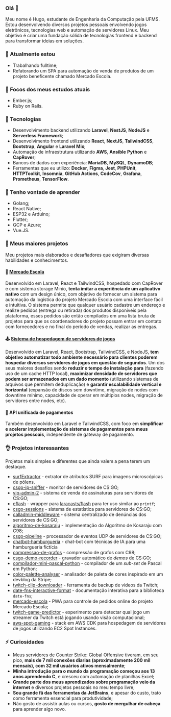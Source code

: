 ### Olá 👋

 Meu nome é Hugo, estudante de Engenharia da Computação pela UFMS. Estou desenvolvendo diversos projetos pessoais envolvendo jogos eletrônicos, tecnologias web e automação de servidores Linux. Meu objetivo é criar uma fundação sólida de tecnologias frontend e backend para transformar ideias em soluções.

### 🔭 Atualmente estou
 - Trabalhando fulltime;
 - Refatorando um SPA para automação de venda de produtos de um projeto beneficente chamado Mercado Escola.

### 📖 Focos dos meus estudos atuais
 - Ember.js;
 - Ruby on Rails.

### 🤖 Tecnologias
 - Desenvolvimento backend utilizando **Laravel**, **NestJS**, **NodeJS** e **Serverless Framework**;
 - Desenvolvimento frontend utilizando **React**, **NextJS**, **TailwindCSS**, **Bootstrap**, **Angular** e **Laravel Mix**;
 - Automação de infraestrutura utilizando **AWS**, **Ansible** **Python** e **CapRover**;
 - Bancos de dados com experiência: **MariaDB**, **MySQL**, **DynamoDB**;
 - Ferramentas que eu utilizo: **Docker**, **Figma**, **Jest**, **PHPUnit**, **HTTPToolkit**, **Insomnia**, **GitHub Actions**, **CodeCov**, **Grafana**, **Prometheus**, **TensorFlow**.
 
### 💃 Tenho vontade de aprender
 - Golang;
 - React Native;
 - ESP32 e Arduino;
 - Flutter;
 - GCP e Azure;
 - Vue.JS.
 
### 👷 Meus maiores projetos

Meu projetos mais elaborados e desafiadores que exigiram diversas habilidades e conhecimentos.

#### 🍅 [Mercado Escola](https://github.com/HugoJF/mercado-escola)
Desenvolvido em Laravel, React e TailwindCSS, hospedado com CapRover e com sistema storage Minio, **tenta imitar a experiência de um aplicativo nativo** com um design único, com objetivo de fornecer um sistema para automação da logística do projeto Mercado Escola com uma interface fácil e intuitiva. O sistema permite que qualquer usuário cadastre um endereço e realize pedidos (entrega ou retirada) dos produtos disponíveis pela plataforma, esses pedidos são então compilados em uma lista bruta de projetos para que os coordenadores do projeto possam entrar em contato com fornecedores e no final do período de vendas, realizar as entregas.

#### 🕹 [Sistema de hospedagem de servidores de jogos](https://github.com/HugoJF/game-hosting-panel)
Desenvolvido em Laravel, React, Bootstrap, TailwindCSS, e NodeJS, **tem objetivo automatizar todo ambiente necessário para clientes poderem hospedar diversos servidores de jogos em questão de segundos**. Um dos seus maiores desafios sendo **reduzir o tempo de instalação para** (fazendo uso de um cache HTTP local), **maximizar densidade de servidores que podem ser armazenados em um dado momento** (utilizando sistemas de arquivos que permitem deduplicação) e **garantir escalabilidade vertical e horizontal** (expansão de discos sem downtime, migração de nodes com downtime mínimo, capacidade de operar em múltiplos nodes, migração de servidores entre nodes, etc).

#### 💸 API unificada de pagamentos
Também desenvolvido em Laravel e TailwindCSS, com foco em **simplificar e acelerar implementação de sistemas de pagamentos para meus projetos pessoais**, independente de gateway de pagamento.

### 👌 Projetos interessantes

Projetos mais simples e diferentes que ainda valem a pena terem um destaque.

 - [surfExtractor](https://github.com/HugoJF/surfExtractor) - extrator de atributos SURF para imagens microscópicas de pólens.
 - [csgo-ip-sniffer](https://github.com/HugoJF/csgo-ip-sniffer) - monitor de servidores de CS:GO;
 - [vip-admin-2](https://github.com/HugoJF/vip-admin-2) - sistema de venda de assinaturas para servidores de CS:GO;
 - [eflash](https://github.com/HugoJF/eflash) - wrapper para [laracasts/flash](https://github.com/laracasts/flash) para ter uso similar ao `printf`;
 - [csgo-sessions](https://github.com/HugoJF/csgo-sessions) - sistema de estatística para servidores de CS:GO;
 - [calladmin-middleware](https://github.com/HugoJF/calladmin-middleware) - sistema centralizado de denúncias dos servidores de CS:GO;
 - [algoritmo-de-kosaraju](https://github.com/HugoJF/algoritmo-de-kosaraju) - implementação do Algoritmo de Kosaraju com C98;
 - [csgo-pipeline](https://github.com/HugoJF/csgo-pipeline) - processador de eventos UDP de servidores de CS:GO;
 - [chatbot-hamburgueria](https://github.com/HugoJF/chatbot-hamburgueria) - chat-bot com técnicas de IA para uma hamburgueria fictícia
 - [compressao-de-grafos](https://github.com/HugoJF/compressao-de-grafos) - compressão de grafos com C98;
 - [csgo-demo-recorder](https://github.com/HugoJF/csgo-demo-recorder) - gravador automático de *demos* de CS:GO;
 - [compilador-mini-pascal-python](https://github.com/HugoJF/compilador-mini-pascal-python) - compilador de um *sub-set* de Pascal em Python;
 - [color-palette-analyser](https://github.com/HugoJF/color-palette-analyser) - analisador de paleta de cores inspirado em um devblog da Stripe;
 - [twitch-clip-downloader](https://github.com/HugoJF/twitch-clip-downloader) - ferramenta de backup de videos da Twitch;
 - [date-fns-interactive-format](https://github.com/HugoJF/date-fns-interactive-format) - documentação interativa para a biblioteca `date-fns`;
 - [mercado-escola](https://github.com/HugoJF/mercado-escola) - PWA para controle de pedidos online do projeto Mercado Escola;
 - [twitch-game-predictor](https://github.com/HugoJF/twitch-game-predictor) - experimento para detectar qual jogo um streamer da Twitch está jogando usando visão computacional;
 - [aws-spot-gaming](https://github.com/HugoJF/aws-spot-gaming) - stack em AWS CDK para hospedagem de servidores de jogos utilizando EC2 Spot Instances.

### ⚡ Curiosidades
 - Meus servidores de Counter Strike: Global Offensive tiveram, em seu pico, **mais de 7 mil conexões diarias (aproximadamente 200 mil mensais), com 32 mil usuários ativos mensalmente**;
 - **Minha introdução para o mundo da programação começou aos 13 anos aprendendo C**, e cresceu com automação de planilhas Excel;
 - **Grande parte dos meus aprendizados sobre programação veio da internet** e diversos projetos pessoais no meu tempo livre;
 - **Sou grande fã das ferramentas da JetBrains**, e apesar do custo, trato como ferramenta essencial para produtividade;
 - Não gosto de assistir aulas ou cursos, **gosto de mergulhar de cabeça** para aprender algo novo.
